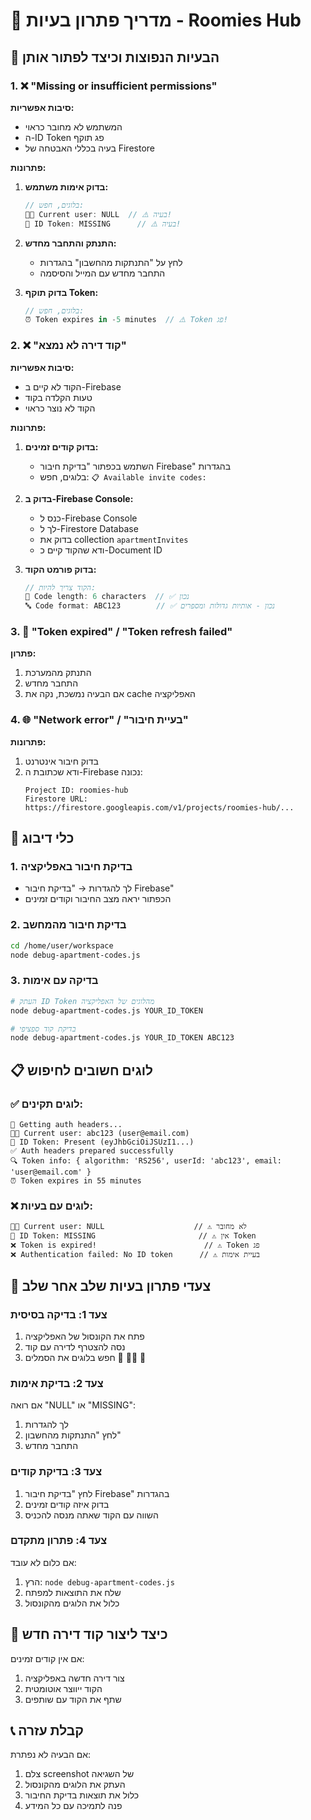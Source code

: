 # 🔧 מדריך פתרון בעיות - Roomies Hub

## 🚨 הבעיות הנפוצות וכיצד לפתור אותן

### 1. ❌ "Missing or insufficient permissions"

**סיבות אפשריות:**
- המשתמש לא מחובר כראוי
- ה-ID Token פג תוקף
- בעיה בכללי האבטחה של Firestore

**פתרונות:**
1. **בדוק אימות משתמש:**
   ```javascript
   // בלוגים, חפש:
   🧑‍💻 Current user: NULL  // ⚠️ בעיה!
   🔑 ID Token: MISSING      // ⚠️ בעיה!
   ```

2. **התנתק והתחבר מחדש:**
   - לחץ על "התנתקות מהחשבון" בהגדרות
   - התחבר מחדש עם המייל והסיסמה

3. **בדוק תוקף Token:**
   ```javascript
   // בלוגים, חפש:
   ⏰ Token expires in -5 minutes  // ⚠️ Token פג!
   ```

### 2. ❌ "קוד דירה לא נמצא"

**סיבות אפשריות:**
- הקוד לא קיים ב-Firebase
- טעות הקלדה בקוד
- הקוד לא נוצר כראוי

**פתרונות:**
1. **בדוק קודים זמינים:**
   - השתמש בכפתור "בדיקת חיבור Firebase" בהגדרות
   - בלוגים, חפש: `📋 Available invite codes:`

2. **בדוק ב-Firebase Console:**
   - כנס ל-Firebase Console
   - לך ל-Firestore Database
   - בדוק את collection `apartmentInvites`
   - ודא שהקוד קיים כ-Document ID

3. **בדוק פורמט הקוד:**
   ```javascript
   // הקוד צריך להיות:
   📏 Code length: 6 characters  // ✅ נכון
   🔤 Code format: ABC123        // ✅ נכון - אותיות גדולות ומספרים
   ```

### 3. 🔄 "Token expired" / "Token refresh failed"

**פתרון:**
1. התנתק מהמערכת
2. התחבר מחדש
3. אם הבעיה נמשכת, נקה את cache האפליקציה

### 4. 🌐 "Network error" / "בעיית חיבור"

**פתרונות:**
1. בדוק חיבור אינטרנט
2. ודא שכתובת ה-Firebase נכונה:
   ```
   Project ID: roomies-hub
   Firestore URL: https://firestore.googleapis.com/v1/projects/roomies-hub/...
   ```

## 🧪 כלי דיבוג

### 1. בדיקת חיבור באפליקציה
- לך להגדרות → "בדיקת חיבור Firebase"
- הכפתור יראה מצב החיבור וקודים זמינים

### 2. בדיקת חיבור מהמחשב
```bash
cd /home/user/workspace
node debug-apartment-codes.js
```

### 3. בדיקה עם אימות
```bash
# העתק ID Token מהלוגים של האפליקציה
node debug-apartment-codes.js YOUR_ID_TOKEN

# בדיקת קוד ספציפי
node debug-apartment-codes.js YOUR_ID_TOKEN ABC123
```

## 📋 לוגים חשובים לחיפוש

### ✅ לוגים תקינים:
```
🔐 Getting auth headers...
🧑‍💻 Current user: abc123 (user@email.com)
🔑 ID Token: Present (eyJhbGciOiJSUzI1...)
✅ Auth headers prepared successfully
🔍 Token info: { algorithm: 'RS256', userId: 'abc123', email: 'user@email.com' }
⏰ Token expires in 55 minutes
```

### ❌ לוגים עם בעיות:
```
🧑‍💻 Current user: NULL                    // ⚠️ לא מחובר
🔑 ID Token: MISSING                       // ⚠️ אין Token
❌ Token is expired!                        // ⚠️ Token פג
❌ Authentication failed: No ID token      // ⚠️ בעיית אימות
```

## 🔨 צעדי פתרון בעיות שלב אחר שלב

### צעד 1: בדיקה בסיסית
1. פתח את הקונסול של האפליקציה
2. נסה להצטרף לדירה עם קוד
3. חפש בלוגים את הסמלים 🔐 🧑‍💻 🔑

### צעד 2: בדיקת אימות
אם רואה "NULL" או "MISSING":
1. לך להגדרות
2. לחץ "התנתקות מהחשבון"
3. התחבר מחדש

### צעד 3: בדיקת קודים
1. לחץ "בדיקת חיבור Firebase" בהגדרות
2. בדוק איזה קודים זמינים
3. השווה עם הקוד שאתה מנסה להכניס

### צעד 4: פתרון מתקדם
אם כלום לא עובד:
1. הרץ: `node debug-apartment-codes.js`
2. שלח את התוצאות למפתח
3. כלול את הלוגים מהקונסול

## 🎯 כיצד ליצור קוד דירה חדש

אם אין קודים זמינים:
1. צור דירה חדשה באפליקציה
2. הקוד ייווצר אוטומטית
3. שתף את הקוד עם שותפים

## 📞 קבלת עזרה

אם הבעיה לא נפתרת:
1. צלם screenshot של השגיאה
2. העתק את הלוגים מהקונסול
3. כלול את תוצאות בדיקת החיבור
4. פנה לתמיכה עם כל המידע

